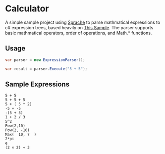 # Calculator

A simple sample project using [Sprache](https://github.com/sprache/Sprache) to parse mathmatical expressions to c# expression trees, based heavily on [This Sample]( https://github.com/sprache/Sprache/blob/master/samples/LinqyCalculator/ExpressionParser.cs). The parser supports basic mathmatical operators, order of operations, and Math.* functions.

## Usage

```csharp
var parser = new ExpressionParser();

var result = parser.Execute("5 + 5");
```

## Sample Expressions

```
5 + 5
5 + 5 + 5
5 + ( 5 * 2)
-5 + -5
-(5 + 5)
1 + 2 / 3
5^2
Pow(2,10)
Pow(2, -10)
Max(  10, 7  )
2*pi
e
(2 × 2) ÷ 3
```